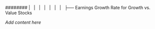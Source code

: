 ######## |   |   |   |   |   |   |   ├── Earnings Growth Rate for Growth vs. Value Stocks

*Add content here*